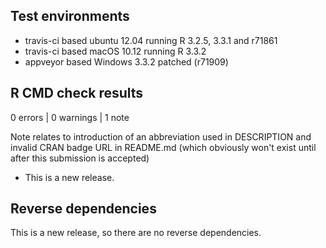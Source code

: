 ## Test environments

* travis-ci based ubuntu 12.04 running R 3.2.5, 3.3.1 and r71861 
* travis-ci based macOS 10.12 running R 3.3.2
* appveyor based Windows 3.3.2 patched (r71909)

## R CMD check results

0 errors | 0 warnings | 1 note

Note relates to introduction of an abbreviation used in DESCRIPTION and 
invalid CRAN badge URL in README.md (which obviously won't exist until after this
submission is accepted)

* This is a new release.

## Reverse dependencies

This is a new release, so there are no reverse dependencies.

